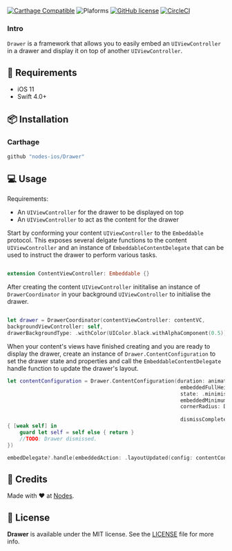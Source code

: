 [![Carthage Compatible](https://img.shields.io/badge/carthage-compatible-4BC51D.svg?style=flat)](https://github.com/Carthage/Carthage)
![Plaforms](https://img.shields.io/badge/platforms-iOS%20-lightgrey.svg)
[![GitHub license](https://img.shields.io/badge/license-MIT-blue.svg)](https://github.com/nodes-ios/Reachability-UI/blob/master/LICENSE)
[![CircleCI](https://circleci.com/gh/nodes-ios/Drawer.svg?style=shield)](https://circleci.com/gh/nodes-ios/Drawer)

### Intro

`Drawer` is a framework that allows you to easily embed an `UIViewController` in a drawer and display it on top of another `UIViewController`.

## 📝 Requirements

- iOS 11
- Swift 4.0+

## 📦 Installation

### Carthage 
~~~bash
github "nodes-ios/Drawer"
~~~

## 💻 Usage

Requirements: 

* An `UIViewController` for the drawer to be displayed on top
* An `UIViewController` to act as the content for the drawer

Start by conforming your content `UIViewController` to the `Embeddable` protocol. This exposes several delgate functions to the content `UIViewController` and an instance of `EmbeddableContentDelegate` that can be used to instruct the drawer to perform various tasks.

```swift

extension ContentViewController: Embeddable {}

```

After creating the content `UIViewController` inititalise an instance of `DrawerCoordinator` in your background  `UIViewController` to initialise the drawer.

```swift 

let drawer = DrawerCoordinator(contentViewController: contentVC,
backgroundViewController: self,
drawerBackgroundType: .withColor(UIColor.black.withAlphaComponent(0.5)))

```

When your content's views have finished creating and you are ready to display the drawer, create an instance of `Drawer.ContentConfiguration` to set the drawer state and properties and call the `EmbeddableContentDelegate` handle function to update the drawer's layout. 

```swift
let contentConfiguration = Drawer.ContentConfiguration(duration: animationDuration,
                                                        embeddedFullHeight: maxHeight,
                                                        state: .minimised,
                                                        embeddedMinimumHeight: minHeight,
                                                        cornerRadius: Drawer.ContentConfiguration.CornerRadius(fullSize: 20,
                                                                                                                minimised: 0),
                                                        dismissCompleteCallback:
{ [weak self] in
    guard let self = self else { return }
    //TODO: Drawer dismissed.
})

embedDelegate?.handle(embeddedAction: .layoutUpdated(config: contentConfiguration))
```

## 👥 Credits
Made with ❤️ at [Nodes](http://nodesagency.com).

## 📄 License
**Drawer** is available under the MIT license. See the [LICENSE](https://github.com/nodes-ios/DrawerI/blob/master/LICENSE) file for more info.
